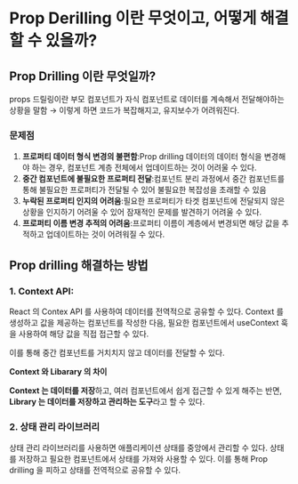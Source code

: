 Prop Derilling 이란 무엇이고, 어떻게 해결할 수 있을까?
===

## Prop Drilling 이란 무엇일까?

props 드릴링이란 부모 컴포넌트가 자식 컴포넌트로 데이터를 계속해서 전달해야하는 상황을 말함  → 이렇게 하면 코드가 복잡해지고, 유지보수가 어려워진다.

### 문제점

1. **프로퍼티 데이터 형식 변경의 불편함**:Prop drilling 데이터의 데이터 형식을 변경해야 하는 경우, 컴포넌트 계층 전체에서 업데이트하는 것이 어려울 수 있다.
2. **중간 컴포넌트에 불필요한 프로퍼티 전달**:컴포넌트 분리 과정에서 중간 컴포넌트를 통해 불필요한 프로퍼티가 전달될 수 있어 불필요한 복잡성을 초래할 수 있음
3. **누락된 프로퍼티 인지의 어려움**:필요한 프로퍼티가 타겟 컴포넌트에 전달되지 않은 상황을 인지하기 어려울 수 있어 잠재적인 문제를 발견하기 어려울 수 있다.
4. **프로퍼티 이름 변경 추적의 어려움**:프로퍼티 이름이 계층에서 변경되면 해당 값을 추적하고 업데이트하는 것이 어려워질 수 있다.

## Prop drilling 해결하는 방법

### 1. Context API:

React 의 Contex API 를 사용하여 데이터를 전역적으로 공유할 수 있다. Context 를 생성하고 값을 제공하는 컴포넌트를 작성한 다음, 필요한 컴포넌트에서  useContext 훅을 사용하여 해당 값을 직접 접근할 수 있다.

이를 통해 중간 컴포넌트를 거치치지 않고 데이터를 전달할 수 있다.

**Context 와 Libarary 의 차이**

**Context 는 데이터를 저장**하고, 여러 컴포넌트에서 쉽게 접근할 수 있게 해주는 반면, **Library 는 데이터를 저장하고 관리하는 도구**라고 할 수 있다.

### 2. 상태 관리 라이브러리

상태 관리 라이브러리를 사용하면 애플리케이션 상태를 중앙에서 관리할 수 있다. 상태를 저장하고 필요한 컴포넌트에서 상태를 가져와 사용할 수 있다. 이를 통해 Prop drilling 을 피하고 상태를 전역적으로 공유할 수 있다.